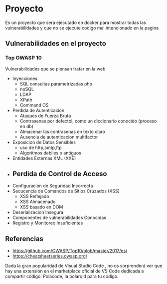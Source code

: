 # Proyecto

Es un proyecto que sera ejecutado en docker para mostrar todas las vulnerabilidades y que no se ejecute codigo mal intencionado en la pagina


## Vulnerabilidades en el proyecto

### Top OWASP 10

Vulnerabilidades que se piensan tratar en la web

- Inyecciones
    - SQL
        consultas parametrizadas php
    - noSQL
    - LDAP
    - XPath
    - Command OS
- Perdida de Autenticacion
    - Ataques de Fuerza Bruta
    - Contrasenas por defectol, como un diccionario conocido (proceso en db)
    - Almacenar las contrasenas en texto claro
    - Ausencia de autenticacion multifactor
- Exposicion de Datos Sensibles
    - uso de http,smtp,ftp
    - Algoritmos debiles o antiguos
- Entidades Externas XML (XXE)
- Perdida de Control de Acceso
    - 
- Configuracion de Seguridad Incorrecta
- Secucencia de Comandos de Sitios Cruzados (XSS)
    - XSS Reflejado
    - XSS Almacenado 
    - XSS basado en DOM
- Deserializacion Insegura
- Componentes de vulnerabilidades Conocidas
- Registro y Monitoreo Insuficientes


## Referencias

- https://github.com/OWASP/Top10/blob/master/2017/es/
- https://cheatsheetseries.owasp.org/



Dada la gran popularidad de Visual Studio Code , no os sorprenderá ver que hay una extensión en el marketplace oficial de VS Code dedicada a compartir código: Polacode, la polaroid para tu código.

